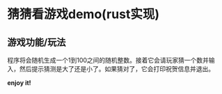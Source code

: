 # 猜猜看游戏demo(rust实现)

## 游戏功能/玩法
程序将会随机生成一个1到100之间的随机整数。接着它会请玩家猜一个数并输入，然后提示猜测是大了还是小了。如果猜对了，它会打印祝贺信息并退出。

**enjoy it!**
